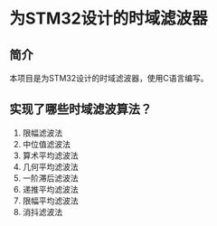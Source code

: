 # 为STM32设计的时域滤波器

## 简介

本项目是为STM32设计的时域滤波器，使用C语言编写。

## 实现了哪些时域滤波算法？

1. 限幅滤波法
2. 中位值滤波法
3. 算术平均滤波法
4. 几何平均滤波法
5. 一阶滞后滤波法
6. 递推平均滤波法
7. 限幅平均滤波法
8. 消抖滤波法
